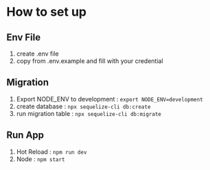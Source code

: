 # How to set up

## Env File
1. create .env file
2. copy from .env.example and fill with your credential

## Migration
1. Export NODE_ENV to development : `export NODE_ENV=development`
2. create database : `npx sequelize-cli db:create`
3. run migration table : `npx sequelize-cli db:migrate`

## Run App
1. Hot Reload : `npm run dev`
2. Node : `npm start`

